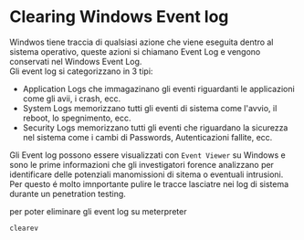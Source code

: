 
# Clearing Windows Event log
Windwos tiene traccia di qualsiasi azione che viene eseguita dentro al sistema operativo, queste azioni si chiamano Event Log e vengono conservati nel Windows Event Log. <br>
Gli event log si categorizzano in 3 tipi: 
- Application Logs che immagazinano gli eventi riguardanti le applicazioni come gli avii, i crash, ecc.
- System Logs memorizzano tutti gli eventi di sistema come l'avvio, il reboot, lo spegnimento, ecc.
- Security Logs memorizzano tutti gli eventi che riguardano la sicurezza nel sistema come i cambi di Passwords, Autenticazioni fallite, ecc.

Gli Event log possono essere visualizzati con `Event Viewer` su Windows e sono le prime informazioni che gli investigatori forence analizzano per identificare delle potenziali manomissioni di sitema o eventuali intrusioni. Per questo é molto imnportante pulire le tracce lasciatre nei log di sistema durante un penetration testing. <br>

per poter eliminare gli event log su meterpreter
```bash
clearev
```
